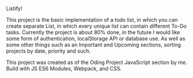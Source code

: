 Listify!

This project is the basic implementation of a todo list, in which you can create separate List, in which every unique list can contain different To-Do tasks.
Currently the project is about 80% done, in the future I would like some form of authentication, localStorage API or database use. As well as some other things such
as an Important and Upcoming sections, sorting projects by date, priority and such.

This project was created as of the Oding Project JavaScript section by me.
Build with JS ES6 Modules, Webpack, and CSS.
